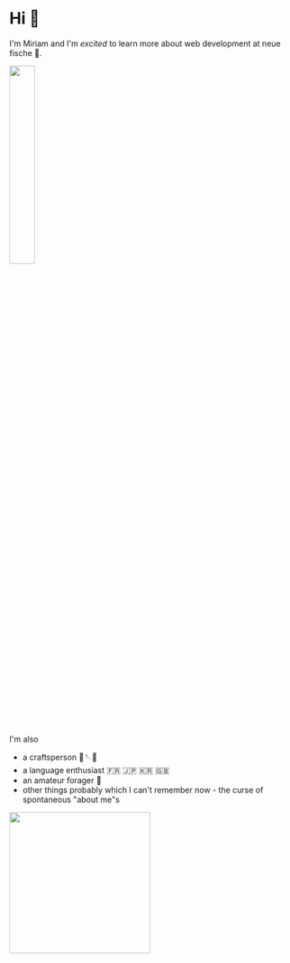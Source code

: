 # Hi 👋

I'm Miriam and I'm _excited_ to learn more about web development at neue fische 🧜.

<img src="https://media3.giphy.com/media/LWJ7cKyiWPCnVyuAhT/giphy.gif?cid=ecf05e47u0o1ct8u638heymikvjjnyk47hp1bpb7vpl7z3l6&ep=v1_gifs_search&rid=giphy.gif&ct=g" width="30%">

I'm also

- a craftsperson 🧵🪡🧶
- a language enthusiast 🇫🇷 🇯🇵 🇰🇷 🇬🇧
- an amateur forager 🌱
- other things probably which I can't remember now - the curse of spontaneous "about me"s

<img src="https://images.unsplash.com/photo-1569728808392-4c637feee42b?q=80&w=1887&auto=format&fit=crop&ixlib=rb-4.0.3&ixid=M3wxMjA3fDB8MHxwaG90by1wYWdlfHx8fGVufDB8fHx8fA%3D%3D" width= 250px>
